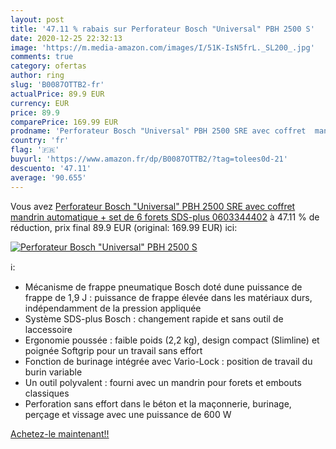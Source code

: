 ```yaml
---
layout: post
title: '47.11 % rabais sur Perforateur Bosch "Universal" PBH 2500 S'
date: 2020-12-25 22:32:13
image: 'https://m.media-amazon.com/images/I/51K-IsN5frL._SL200_.jpg'
comments: true
category: ofertas
author: ring
slug: 'B0087OTTB2-fr'
actualPrice: 89.9 EUR
currency: EUR
price: 89.9
comparePrice: 169.99 EUR
prodname: 'Perforateur Bosch "Universal" PBH 2500 SRE avec coffret  mandrin automatique + set de 6 forets SDS-plus  0603344402'
country: 'fr'
flag: '🇫🇷'
buyurl: 'https://www.amazon.fr/dp/B0087OTTB2/?tag=tolees0d-21'
descuento: '47.11'
average: '90.655'
---
```


Vous avez [Perforateur Bosch "Universal" PBH 2500 SRE avec coffret  mandrin automatique + set de 6 forets SDS-plus  0603344402](https://www.amazon.fr/dp/B0087OTTB2/?tag=tolees0d-21)  à  47.11 % de réduction, prix final  89.9 EUR (original: 169.99 EUR) ici:

[![Perforateur Bosch "Universal" PBH 2500 S](https://m.media-amazon.com/images/I/51K-IsN5frL._SL200_.jpg)](https://www.amazon.fr/dp/B0087OTTB2/?tag=tolees0d-21)

ℹ️:

- Mécanisme de frappe pneumatique Bosch doté dune puissance de frappe de 1,9 J : puissance de frappe élevée dans les matériaux durs, indépendamment de la pression appliquée
- Système SDS-plus Bosch : changement rapide et sans outil de laccessoire
- Ergonomie poussée : faible poids (2,2 kg), design compact (Slimline) et poignée Softgrip pour un travail sans effort
- Fonction de burinage intégrée avec Vario-Lock : position de travail du burin variable
- Un outil polyvalent : fourni avec un mandrin pour forets et embouts classiques
- Perforation sans effort dans le béton et la maçonnerie, burinage, perçage et vissage avec une puissance de 600 W

[Achetez-le maintenant!!](https://www.amazon.fr/dp/B0087OTTB2/?tag=tolees0d-21)
